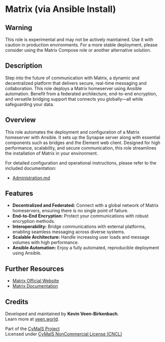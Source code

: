# Matrix (via Ansible Install)

## Warning
This role is experimental and may not be actively maintained. Use it with caution in production environments. For a more stable deployment, please consider using the Matrix Compose role or another alternative solution.

## Description

Step into the future of communication with Matrix, a dynamic and decentralized platform that delivers secure, real-time messaging and collaboration. This role deploys a Matrix homeserver using Ansible automation. Benefit from a federated architecture, end-to-end encryption, and versatile bridging support that connects you globally—all while safeguarding your data.

## Overview

This role automates the deployment and configuration of a Matrix homeserver with Ansible. It sets up the Synapse server along with essential components such as bridges and the Element web client. Designed for high performance, scalability, and secure communication, this role streamlines the installation of Matrix in your environment.

For detailed configuration and operational instructions, please refer to the included documentation:
- [Administration.md](./Administration.md)

## Features

- **Decentralized and Federated:** Connect with a global network of Matrix homeservers, ensuring there is no single point of failure.
- **End-to-End Encryption:** Protect your communications with robust encryption methods.
- **Interoperability:** Bridge communications with external platforms, enabling seamless messaging across diverse systems.
- **Scalable Architecture:** Handle increasing user loads and message volumes with high performance.
- **Ansible Automation:** Enjoy a fully automated, reproducible deployment using Ansible.

## Further Resources

- [Matrix Official Website](https://matrix.org/)
- [Matrix Documentation](https://matrix.org/docs/)

## Credits

Developed and maintained by **Kevin Veen-Birkenbach**.  
Learn more at [veen.world](https://www.veen.world).

Part of the [CyMaIS Project](https://github.com/kevinveenbirkenbach/cymais)  
Licensed under [CyMaIS NonCommercial License (CNCL)](https://s.veen.world/cncl)